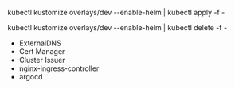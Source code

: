 kubectl kustomize overlays/dev --enable-helm | kubectl apply -f -

kubectl kustomize overlays/dev --enable-helm | kubectl delete -f -


- ExternalDNS
- Cert Manager
- Cluster Issuer
- nginx-ingress-controller
- argocd